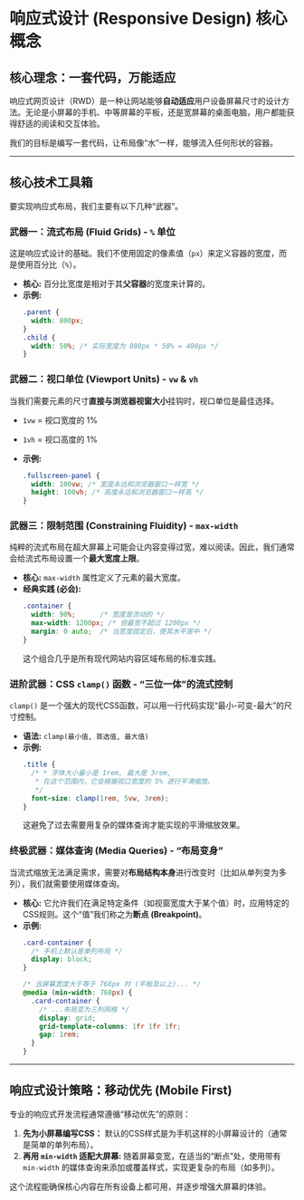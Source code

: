 # 响应式设计 (Responsive Design) 核心概念

## 核心理念：一套代码，万能适应

响应式网页设计（RWD）是一种让网站能够**自动适应**用户设备屏幕尺寸的设计方法。无论是小屏幕的手机、中等屏幕的平板，还是宽屏幕的桌面电脑，用户都能获得舒适的阅读和交互体验。

我们的目标是编写一套代码，让布局像“水”一样，能够流入任何形状的容器。

---

## 核心技术工具箱

要实现响应式布局，我们主要有以下几种“武器”。

### 武器一：流式布局 (Fluid Grids) - `%` 单位

这是响应式设计的基础。我们不使用固定的像素值（`px`）来定义容器的宽度，而是使用百分比（`%`）。

- **核心:** 百分比宽度是相对于其**父容器**的宽度来计算的。
- **示例:**
  ```css
  .parent {
    width: 800px;
  }
  .child {
    width: 50%; /* 实际宽度为 800px * 50% = 400px */
  }
  ```

### 武器二：视口单位 (Viewport Units) - `vw` & `vh`

当我们需要元素的尺寸**直接与浏览器视窗大小**挂钩时，视口单位是最佳选择。

- `1vw` = 视口宽度的 1%
- `1vh` = 视口高度的 1%

- **示例:**
  ```css
  .fullscreen-panel {
    width: 100vw; /* 宽度永远和浏览器窗口一样宽 */
    height: 100vh; /* 高度永远和浏览器窗口一样高 */
  }
  ```

### 武器三：限制范围 (Constraining Fluidity) - `max-width`

纯粹的流式布局在超大屏幕上可能会让内容变得过宽，难以阅读。因此，我们通常会给流式布局设置一个**最大宽度上限**。

- **核心:** `max-width` 属性定义了元素的最大宽度。
- **经典实践 (必会):**
  ```css
  .container {
    width: 90%;      /* 宽度是流动的 */
    max-width: 1200px; /* 但最宽不超过 1200px */
    margin: 0 auto;  /* 当宽度固定后，使其水平居中 */
  }
  ```
  这个组合几乎是所有现代网站内容区域布局的标准实践。

### 进阶武器：CSS `clamp()` 函数 - “三位一体”的流式控制

`clamp()` 是一个强大的现代CSS函数，可以用一行代码实现“最小-可变-最大”的尺寸控制。

- **语法:** `clamp(最小值, 首选值, 最大值)`
- **示例:**
  ```css
  .title {
    /* * 字体大小最小是 1rem, 最大是 3rem,
     * 在这个范围内，它会根据视口宽度的 5% 进行平滑缩放。
     */
    font-size: clamp(1rem, 5vw, 3rem);
  }
  ```
  这避免了过去需要用复杂的媒体查询才能实现的平滑缩放效果。

### 终极武器：媒体查询 (Media Queries) - “布局变身”

当流式缩放无法满足需求，需要对**布局结构本身**进行改变时（比如从单列变为多列），我们就需要使用媒体查询。

- **核心:** 它允许我们在满足特定条件（如视窗宽度大于某个值）时，应用特定的CSS规则。这个“值”我们称之为**断点 (Breakpoint)**。
- **示例:**
  ```css
  .card-container {
    /* 手机上默认是单列布局 */
    display: block;
  }

  /* 当屏幕宽度大于等于 768px 时 (平板及以上)... */
  @media (min-width: 768px) {
    .card-container {
      /* ...布局变为三列网格 */
      display: grid;
      grid-template-columns: 1fr 1fr 1fr;
      gap: 1rem;
    }
  }
  ```

---

## 响应式设计策略：移动优先 (Mobile First)

专业的响应式开发流程通常遵循“移动优先”的原则：
1.  **先为小屏幕编写CSS：** 默认的CSS样式是为手机这样的小屏幕设计的（通常是简单的单列布局）。
2.  **再用 `min-width` 适配大屏幕:** 随着屏幕变宽，在适当的“断点”处，使用带有 `min-width` 的媒体查询来添加或覆盖样式，实现更复杂的布局（如多列）。

这个流程能确保核心内容在所有设备上都可用，并逐步增强大屏幕的体验。